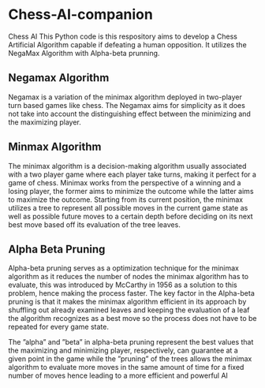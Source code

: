 # Chess-AI-companion
Chess AI
This Python code is this respository aims to develop a Chess Artificial Algorithm capable if defeating a human opposition. It utilizes the NegaMax Algorithm with Alpha-beta prunning.
## Negamax Algorithm
Negamax is a variation of the minimax algorithm  deployed in two-player turn based games like chess. The Negamax aims for simplicity as it does not take into account the distinguishing effect between the minimizing and the maximizing player.
## Minmax Algorithm
The minimax algorithm is a decision-making algorithm usually associated with a two player game where each player take turns, making it perfect for a game of chess. Minimax works from the perspective of a winning and a losing player, the former aims to minimize the outcome while the latter aims to maximize the outcome. Starting from its current position, the minimax utilizes a tree to represent all possible moves in the
current game state as well as possible future moves to a certain depth before deciding on its next best move based off its evaluation of the tree leaves.
## Alpha Beta Pruning
Alpha-beta pruning serves as a optimization technique for the minimax algorithm as it reduces the number of nodes the minimax algorithm has to evaluate, this was introduced by McCarthy in 1956 as a solution to this problem, hence making the process faster. The key factor in the Alpha-beta pruning is that it makes the minimax algorithm efficient in its approach by shuffling out already examined leaves and keeping the evaluation of a leaf the algorithm recognizes as a best move so the process does not have to be repeated for every game state.

The ”alpha” and ”beta” in alpha-beta pruning represent the best values that the maximizing and minimizing player, respectively, can guarantee at a given point in the game while the ”pruning” of the trees allows the minimax algorithm to evaluate more moves in the same amount of time for a fixed number of moves hence leading to a more efficient and powerful AI
